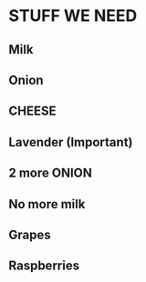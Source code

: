 # STUFF WE NEED
## Milk
## Onion
## CHEESE
## Lavender (Important)
## 2 more ONION
## No more milk
## Grapes
## Raspberries
